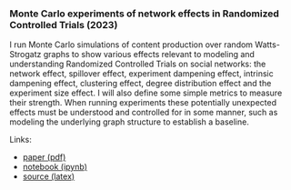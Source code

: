 ### Monte Carlo experiments of network effects in Randomized Controlled Trials (2023)

I run Monte Carlo simulations of content production over random Watts-Strogatz graphs to show various effects relevant to modeling and understanding Randomized Controlled Trials on social networks: the network effect, spillover effect, experiment dampening effect, intrinsic dampening effect, clustering effect, degree distribution effect and the experiment size effect. I will also define some simple metrics to measure their strength. When running experiments these potentially unexpected effects must be understood and controlled for in some manner, such as modeling the underlying graph structure to establish a baseline.

Links:
- [paper (pdf)](https://github.com/mtrencseni/monte-carlo-network-effects-rct-2023/blob/main/monte-carlo-network-effects-rct-2023.pdf)
- [notebook (ipynb)](https://github.com/mtrencseni/monte-carlo-network-effects-rct-2023/blob/main/notebook.ipynb)
- [source (latex)](https://github.com/mtrencseni/monte-carlo-network-effects-rct-2023/tree/main/latex)
